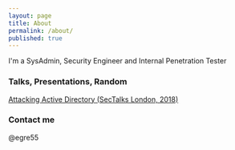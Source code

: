 ```yaml
---
layout: page
title: About
permalink: /about/
published: true
---
```


I'm a SysAdmin, Security Engineer and Internal Penetration Tester

### Talks, Presentations, Random

[Attacking Active Directory (SecTalks London, 2018)](https://github.com/sectalks/sectalks/blob/master/talks/LON0x12/Attacking%20Active%20Directory.pdf)

### Contact me

@egre55
